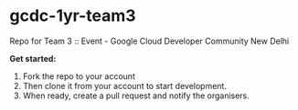 # gcdc-1yr-team3
Repo for Team 3 :: Event - Google Cloud Developer Community New Delhi

**Get started:**
 1. Fork the repo to your account
 2.  Then clone it from your account to start development. 
 3. When ready, create a pull request and notify the organisers.
